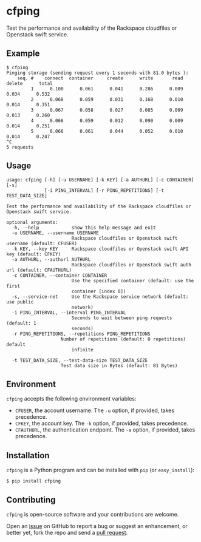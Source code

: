 cfping
======

Test the performance and availability of the Rackspace cloudfiles or Openstack swift service.


Example
-------

    $ cfping
    Pinging storage (sending request every 1 seconds with 81.0 bytes ):
        seq. #    connect  container     create      write       read     delete      total
             1      0.100      0.061      0.041      0.286      0.009      0.034      0.532
             2      0.068      0.059      0.031      0.168      0.010      0.014      0.351
             3      0.067      0.058      0.027      0.085      0.009      0.013      0.260
             4      0.066      0.059      0.012      0.090      0.009      0.014      0.251
             5      0.066      0.061      0.044      0.052      0.010      0.014      0.247
    ^C
    5 requests


Usage
-----

    usage: cfping [-h] [-u USERNAME] [-k KEY] [-a AUTHURL] [-c CONTAINER] [-s]
                  [-i PING_INTERVAL] [-r PING_REPETITIONS] [-t TEST_DATA_SIZE]

    Test the performance and availability of the Rackspace cloudfiles or Openstack swift service.

    optional arguments:
      -h, --help            show this help message and exit
      -u USERNAME, --username USERNAME
                            Rackspace cloudfiles or Openstack swift username (default: CFUSER)
      -k KEY, --key KEY     Rackspace cloudfiles or Openstack swift API key (default: CFKEY)
      -a AUTHURL, --authurl AUTHURL
                            Rackspace cloudfiles or Openstack swift auth url (default: CFAUTHURL)
      -c CONTAINER, --container CONTAINER
                            Use the specified container (default: use the first
                            container [index 0])
      -s, --service-net     Use the Rackspace service network (default: use public
                            network)
      -i PING_INTERVAL, --interval PING_INTERVAL
                            Seconds to wait between ping requests (default: 1
                            seconds)
      -r PING_REPETITIONS, --repetitions PING_REPETITIONS
                        Number of repetitions (default: 0 repetitions) default
                            infinite
                            
      -t TEST_DATA_SIZE, --test-data-size TEST_DATA_SIZE
                        Test data size in Bytes (default: 81 Bytes)


Environment
-----------

`cfping` accepts the following environment variables:

* `CFUSER`, the account username. The `-u` option, if provided, takes precedence.
* `CFKEY`, the account key. The `-k` option, if provided, takes precedence.
* `CFAUTHURL`, the authentication endpoint. The `-a` option, if provided, takes precedence.

Installation
------------

`cfping` is a Python program and can be installed with `pip` (or `easy_install`):

    $ pip install cfping


Contributing
------------

`cfping` is open-source software and your contributions are welcome.

Open an [issue](https://github.com/claymation/cfping/issues) on GitHub to report a bug or suggest an enhancement,
or better yet, fork the repo and send a [pull request](https://github.com/claymation/cfping/pulls).
